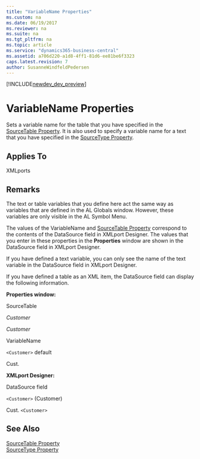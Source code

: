 ```yaml
---
title: "VariableName Properties"
ms.custom: na
ms.date: 06/19/2017
ms.reviewer: na
ms.suite: na
ms.tgt_pltfrm: na
ms.topic: article
ms.service: "dynamics365-business-central"
ms.assetid: a706d220-a1d8-4ff1-81d6-ee81be6f3323
caps.latest.revision: 7
author: SusanneWindfeldPedersen
---
```


[!INCLUDE[newdev_dev_preview](../includes/newdev_dev_preview.md)]

# VariableName Properties
Sets a variable name for the table that you have specified in the [SourceTable Property](devenv-sourcetable-property.md). It is also used to specify a variable name for a text that you have specified in the [SourceType Property](devenv-sourcetype-property.md).  
  
## Applies To  
 XMLports  
  
## Remarks  
 The text or table variables that you define here act the same way as variables that are defined in the AL Globals window. However, these variables are only visible in the AL Symbol Menu.  
  
 The values of the VariableName and [SourceTable Property](devenv-sourcetable-property.md) correspond to the contents of the DataSource field in XMLport Designer. The values that you enter in these properties in the **Properties** window are shown in the DataSource field in XMLport Designer.  
  
 If you have defined a text variable, you can only see the name of the text variable in the DataSource field in XMLport Designer.  
  
 If you have defined a table as an XML item, the DataSource field can display the following information.  
  
 **Properties window:**  
  
 SourceTable  
  
 *Customer*  
  
 *Customer*  
  
 VariableName  
  
 `<Customer>` default  
  
 Cust.  
  
 **XMLport Designer:**  
  
 DataSource field  
  
 `<Customer>` \(Customer\)  
  
 Cust. `<Customer>`  
  
## See Also  
 [SourceTable Property](devenv-sourcetable-property.md)   
 [SourceType Property](devenv-sourcetype-property.md)
